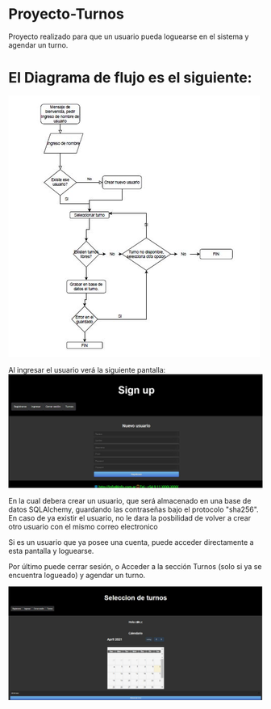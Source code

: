 # Proyecto-Turnos

Proyecto realizado para que un usuario pueda loguearse en el sistema y agendar un turno.

# El Diagrama de flujo es el siguiente:

![Screenshot](https://github.com/PatricioHenderson/Proyecto-Turnos/blob/main/assets/Captura.JPG)

Al ingresar el usuario verá la siguiente pantalla:
![Screenshot](https://github.com/PatricioHenderson/Proyecto-Turnos/blob/main/assets/signup.JPG)

En la cual debera crear un usuario, que será almacenado en una base de datos SQLAlchemy, guardando las contraseñas bajo el protocolo "sha256".
En caso de ya existir el usuario, no le dara la posbilidad de volver a crear otro usuario con el mismo correo electronico

Si es un usuario que ya posee una cuenta, puede acceder directamente a esta pantalla y loguearse.

Por último puede cerrar sesión, o Acceder a la sección Turnos (solo si ya se encuentra logueado) y agendar un turno.

![Screenshot](https://github.com/PatricioHenderson/Proyecto-Turnos/blob/main/assets/turnos.JPG)
